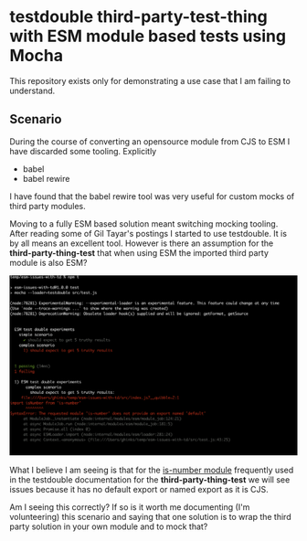 # testdouble third-party-test-thing with ESM module based tests using Mocha

This repository exists only for demonstrating a use case that I am failing to understand. 

## Scenario
During the course of converting an opensource module from CJS to ESM I have discarded some tooling. Explicitly

- babel
- babel rewire

I have found that the babel rewire tool was very useful for custom mocks of third party modules. 

Moving to a fully ESM based solution meant switching mocking tooling. After reading some of Gil Tayar's postings I 
started to use testdouble. It is by all means an excellent tool. 
However is there an assumption for the **third-party-thing-test** that when using ESM the imported third party module is
also ESM?

![SyntaxError: The requested module 'is-number' does not provide an export named 'default'](/images/no-default-exported.png)

What I believe I am seeing is that for the [is-number module](https://www.npmjs.com/package/is-number) frequently used
in the testdouble documentation for the **third-party-thing-test** we will see issues because it has no default export or
named export as it is CJS.

Am I seeing this correctly? If so is it worth me documenting (I'm volunteering) this scenario and saying that one solution is to wrap the 
third party solution in your own module and to mock that?

